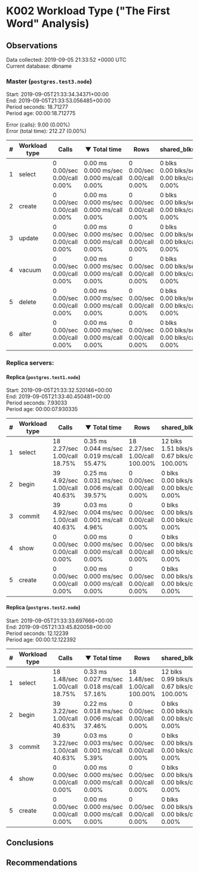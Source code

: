 # K002 Workload Type ("The First Word" Analysis)

## Observations ##
Data collected: 2019-09-05 21:33:52 +0000 UTC  
Current database: dbname  



### Master (`postgres.test3.node`) ###
Start: 2019-09-05T21:33:34.34371+00:00  
End: 2019-09-05T21:33:53.056485+00:00  
Period seconds: 18.71277  
Period age: 00:00:18.712775  

Error (calls): 9.00 (0.00%)  
Error (total time): 212.27 (0.00%)

|\# | Workload type | Calls | &#9660;&nbsp;Total&nbsp;time | Rows | shared_blks_hit | shared_blks_read | shared_blks_dirtied | shared_blks_written | blk_read_time | blk_write_time | kcache_reads | kcache_writes | kcache_user_time_ms | kcache_system_time |
|----|-------|------------|------|-----------------|------------------|---------------------|---------------------|---------------|----------------|--------------|---------------|---------------------|--------------------|-------|
|1 |select |0<br/>0.00/sec<br/>0.00/call<br/>0.00% |0.00&nbsp;ms<br/>0.000&nbsp;ms/sec<br/>0.000&nbsp;ms/call<br/>0.00% |0<br/>0.00/sec<br/>0.00/call<br/>0.00% |0&nbsp;blks<br/>0.00&nbsp;blks/sec<br/>0.00&nbsp;blks/call<br/>0.00% |0&nbsp;blks<br/>0.00&nbsp;blks/sec<br/>0.00&nbsp;blks/call<br/>0.00% |0&nbsp;blks<br/>0.00&nbsp;blks/sec<br/>0.00&nbsp;blks/call<br/>0.00% |0&nbsp;blks<br/>0.00&nbsp;blks/sec<br/>0.00&nbsp;blks/call<br/>0.00% |0.00&nbsp;ms<br/>0.000&nbsp;ms/sec<br/>0.000&nbsp;ms/call<br/>0.00% |0.00&nbsp;ms<br/>0.000&nbsp;ms/sec<br/>0.000&nbsp;ms/call<br/>0.00% |0.00&nbsp;bytes<br/>0.00&nbsp;bytes/sec<br/>0.00&nbsp;bytes/call<br/>0.00% |0.00&nbsp;bytes<br/>0.00&nbsp;bytes/sec<br/>0.00&nbsp;bytes/call<br/>0.00% |0.00&nbsp;ms<br/>0.000&nbsp;ms/sec<br/>0.000&nbsp;ms/call<br/>0.00% |0.00&nbsp;ms<br/>0.000&nbsp;ms/sec<br/>0.000&nbsp;ms/call<br/>0.00%|
|2 |create |0<br/>0.00/sec<br/>0.00/call<br/>0.00% |0.00&nbsp;ms<br/>0.000&nbsp;ms/sec<br/>0.000&nbsp;ms/call<br/>0.00% |0<br/>0.00/sec<br/>0.00/call<br/>0.00% |0&nbsp;blks<br/>0.00&nbsp;blks/sec<br/>0.00&nbsp;blks/call<br/>0.00% |0&nbsp;blks<br/>0.00&nbsp;blks/sec<br/>0.00&nbsp;blks/call<br/>0.00% |0&nbsp;blks<br/>0.00&nbsp;blks/sec<br/>0.00&nbsp;blks/call<br/>0.00% |0&nbsp;blks<br/>0.00&nbsp;blks/sec<br/>0.00&nbsp;blks/call<br/>0.00% |0.00&nbsp;ms<br/>0.000&nbsp;ms/sec<br/>0.000&nbsp;ms/call<br/>0.00% |0.00&nbsp;ms<br/>0.000&nbsp;ms/sec<br/>0.000&nbsp;ms/call<br/>0.00% |0.00&nbsp;bytes<br/>0.00&nbsp;bytes/sec<br/>0.00&nbsp;bytes/call<br/>0.00% |0.00&nbsp;bytes<br/>0.00&nbsp;bytes/sec<br/>0.00&nbsp;bytes/call<br/>0.00% |0.00&nbsp;ms<br/>0.000&nbsp;ms/sec<br/>0.000&nbsp;ms/call<br/>0.00% |0.00&nbsp;ms<br/>0.000&nbsp;ms/sec<br/>0.000&nbsp;ms/call<br/>0.00%|
|3 |update |0<br/>0.00/sec<br/>0.00/call<br/>0.00% |0.00&nbsp;ms<br/>0.000&nbsp;ms/sec<br/>0.000&nbsp;ms/call<br/>0.00% |0<br/>0.00/sec<br/>0.00/call<br/>0.00% |0&nbsp;blks<br/>0.00&nbsp;blks/sec<br/>0.00&nbsp;blks/call<br/>0.00% |0&nbsp;blks<br/>0.00&nbsp;blks/sec<br/>0.00&nbsp;blks/call<br/>0.00% |0&nbsp;blks<br/>0.00&nbsp;blks/sec<br/>0.00&nbsp;blks/call<br/>0.00% |0&nbsp;blks<br/>0.00&nbsp;blks/sec<br/>0.00&nbsp;blks/call<br/>0.00% |0.00&nbsp;ms<br/>0.000&nbsp;ms/sec<br/>0.000&nbsp;ms/call<br/>0.00% |0.00&nbsp;ms<br/>0.000&nbsp;ms/sec<br/>0.000&nbsp;ms/call<br/>0.00% |0.00&nbsp;bytes<br/>0.00&nbsp;bytes/sec<br/>0.00&nbsp;bytes/call<br/>0.00% |0.00&nbsp;bytes<br/>0.00&nbsp;bytes/sec<br/>0.00&nbsp;bytes/call<br/>0.00% |0.00&nbsp;ms<br/>0.000&nbsp;ms/sec<br/>0.000&nbsp;ms/call<br/>0.00% |0.00&nbsp;ms<br/>0.000&nbsp;ms/sec<br/>0.000&nbsp;ms/call<br/>0.00%|
|4 |vacuum |0<br/>0.00/sec<br/>0.00/call<br/>0.00% |0.00&nbsp;ms<br/>0.000&nbsp;ms/sec<br/>0.000&nbsp;ms/call<br/>0.00% |0<br/>0.00/sec<br/>0.00/call<br/>0.00% |0&nbsp;blks<br/>0.00&nbsp;blks/sec<br/>0.00&nbsp;blks/call<br/>0.00% |0&nbsp;blks<br/>0.00&nbsp;blks/sec<br/>0.00&nbsp;blks/call<br/>0.00% |0&nbsp;blks<br/>0.00&nbsp;blks/sec<br/>0.00&nbsp;blks/call<br/>0.00% |0&nbsp;blks<br/>0.00&nbsp;blks/sec<br/>0.00&nbsp;blks/call<br/>0.00% |0.00&nbsp;ms<br/>0.000&nbsp;ms/sec<br/>0.000&nbsp;ms/call<br/>0.00% |0.00&nbsp;ms<br/>0.000&nbsp;ms/sec<br/>0.000&nbsp;ms/call<br/>0.00% |0.00&nbsp;bytes<br/>0.00&nbsp;bytes/sec<br/>0.00&nbsp;bytes/call<br/>0.00% |0.00&nbsp;bytes<br/>0.00&nbsp;bytes/sec<br/>0.00&nbsp;bytes/call<br/>0.00% |0.00&nbsp;ms<br/>0.000&nbsp;ms/sec<br/>0.000&nbsp;ms/call<br/>0.00% |0.00&nbsp;ms<br/>0.000&nbsp;ms/sec<br/>0.000&nbsp;ms/call<br/>0.00%|
|5 |delete |0<br/>0.00/sec<br/>0.00/call<br/>0.00% |0.00&nbsp;ms<br/>0.000&nbsp;ms/sec<br/>0.000&nbsp;ms/call<br/>0.00% |0<br/>0.00/sec<br/>0.00/call<br/>0.00% |0&nbsp;blks<br/>0.00&nbsp;blks/sec<br/>0.00&nbsp;blks/call<br/>0.00% |0&nbsp;blks<br/>0.00&nbsp;blks/sec<br/>0.00&nbsp;blks/call<br/>0.00% |0&nbsp;blks<br/>0.00&nbsp;blks/sec<br/>0.00&nbsp;blks/call<br/>0.00% |0&nbsp;blks<br/>0.00&nbsp;blks/sec<br/>0.00&nbsp;blks/call<br/>0.00% |0.00&nbsp;ms<br/>0.000&nbsp;ms/sec<br/>0.000&nbsp;ms/call<br/>0.00% |0.00&nbsp;ms<br/>0.000&nbsp;ms/sec<br/>0.000&nbsp;ms/call<br/>0.00% |0.00&nbsp;bytes<br/>0.00&nbsp;bytes/sec<br/>0.00&nbsp;bytes/call<br/>0.00% |0.00&nbsp;bytes<br/>0.00&nbsp;bytes/sec<br/>0.00&nbsp;bytes/call<br/>0.00% |0.00&nbsp;ms<br/>0.000&nbsp;ms/sec<br/>0.000&nbsp;ms/call<br/>0.00% |0.00&nbsp;ms<br/>0.000&nbsp;ms/sec<br/>0.000&nbsp;ms/call<br/>0.00%|
|6 |alter |0<br/>0.00/sec<br/>0.00/call<br/>0.00% |0.00&nbsp;ms<br/>0.000&nbsp;ms/sec<br/>0.000&nbsp;ms/call<br/>0.00% |0<br/>0.00/sec<br/>0.00/call<br/>0.00% |0&nbsp;blks<br/>0.00&nbsp;blks/sec<br/>0.00&nbsp;blks/call<br/>0.00% |0&nbsp;blks<br/>0.00&nbsp;blks/sec<br/>0.00&nbsp;blks/call<br/>0.00% |0&nbsp;blks<br/>0.00&nbsp;blks/sec<br/>0.00&nbsp;blks/call<br/>0.00% |0&nbsp;blks<br/>0.00&nbsp;blks/sec<br/>0.00&nbsp;blks/call<br/>0.00% |0.00&nbsp;ms<br/>0.000&nbsp;ms/sec<br/>0.000&nbsp;ms/call<br/>0.00% |0.00&nbsp;ms<br/>0.000&nbsp;ms/sec<br/>0.000&nbsp;ms/call<br/>0.00% |0.00&nbsp;bytes<br/>0.00&nbsp;bytes/sec<br/>0.00&nbsp;bytes/call<br/>0.00% |0.00&nbsp;bytes<br/>0.00&nbsp;bytes/sec<br/>0.00&nbsp;bytes/call<br/>0.00% |0.00&nbsp;ms<br/>0.000&nbsp;ms/sec<br/>0.000&nbsp;ms/call<br/>0.00% |0.00&nbsp;ms<br/>0.000&nbsp;ms/sec<br/>0.000&nbsp;ms/call<br/>0.00%|




### Replica servers: ###

#### Replica (`postgres.test1.node`) ####

Start: 2019-09-05T21:33:32.520146+00:00  
End: 2019-09-05T21:33:40.450481+00:00  
Period seconds: 7.93033  
Period age: 00:00:07.930335  

| \# | Workload type | Calls | &#9660;&nbsp;Total&nbsp;time | Rows | shared_blks_hit | shared_blks_read | shared_blks_dirtied | shared_blks_written | blk_read_time | blk_write_time | kcache_reads | kcache_writes | kcache_user_time_ms | kcache_system_time |
|----|-------|------------|------|-----------------|------------------|---------------------|---------------------|---------------|----------------|--------------|---------------|---------------------|--------------------|-------|
|1 |select |18<br/>2.27/sec<br/>1.00/call<br/>18.75% |0.35&nbsp;ms<br/>0.044&nbsp;ms/sec<br/>0.019&nbsp;ms/call<br/>55.47% |18<br/>2.27/sec<br/>1.00/call<br/>100.00% |12&nbsp;blks<br/>1.51&nbsp;blks/sec<br/>0.67&nbsp;blks/call<br/>100.00% |0&nbsp;blks<br/>0.00&nbsp;blks/sec<br/>0.00&nbsp;blks/call<br/>0.00% |0&nbsp;blks<br/>0.00&nbsp;blks/sec<br/>0.00&nbsp;blks/call<br/>0.00% |0&nbsp;blks<br/>0.00&nbsp;blks/sec<br/>0.00&nbsp;blks/call<br/>0.00% |0.00&nbsp;ms<br/>0.000&nbsp;ms/sec<br/>0.000&nbsp;ms/call<br/>0.00% |0.00&nbsp;ms<br/>0.000&nbsp;ms/sec<br/>0.000&nbsp;ms/call<br/>0.00% |0.00&nbsp;bytes<br/>0.00&nbsp;bytes/sec<br/>0.00&nbsp;bytes/call<br/>0.00% |0.00&nbsp;bytes<br/>0.00&nbsp;bytes/sec<br/>0.00&nbsp;bytes/call<br/>0.00% |0.00&nbsp;ms<br/>0.000&nbsp;ms/sec<br/>0.000&nbsp;ms/call<br/>0.00% |0.00&nbsp;ms<br/>0.000&nbsp;ms/sec<br/>0.000&nbsp;ms/call<br/>0.00%|
|2 |begin |39<br/>4.92/sec<br/>1.00/call<br/>40.63% |0.25&nbsp;ms<br/>0.031&nbsp;ms/sec<br/>0.006&nbsp;ms/call<br/>39.57% |0<br/>0.00/sec<br/>0.00/call<br/>0.00% |0&nbsp;blks<br/>0.00&nbsp;blks/sec<br/>0.00&nbsp;blks/call<br/>0.00% |0&nbsp;blks<br/>0.00&nbsp;blks/sec<br/>0.00&nbsp;blks/call<br/>0.00% |0&nbsp;blks<br/>0.00&nbsp;blks/sec<br/>0.00&nbsp;blks/call<br/>0.00% |0&nbsp;blks<br/>0.00&nbsp;blks/sec<br/>0.00&nbsp;blks/call<br/>0.00% |0.00&nbsp;ms<br/>0.000&nbsp;ms/sec<br/>0.000&nbsp;ms/call<br/>0.00% |0.00&nbsp;ms<br/>0.000&nbsp;ms/sec<br/>0.000&nbsp;ms/call<br/>0.00% |0.00&nbsp;bytes<br/>0.00&nbsp;bytes/sec<br/>0.00&nbsp;bytes/call<br/>0.00% |0.00&nbsp;bytes<br/>0.00&nbsp;bytes/sec<br/>0.00&nbsp;bytes/call<br/>0.00% |0.00&nbsp;ms<br/>0.000&nbsp;ms/sec<br/>0.000&nbsp;ms/call<br/>0.00% |0.00&nbsp;ms<br/>0.000&nbsp;ms/sec<br/>0.000&nbsp;ms/call<br/>0.00%|
|3 |commit |39<br/>4.92/sec<br/>1.00/call<br/>40.63% |0.03&nbsp;ms<br/>0.004&nbsp;ms/sec<br/>0.001&nbsp;ms/call<br/>4.96% |0<br/>0.00/sec<br/>0.00/call<br/>0.00% |0&nbsp;blks<br/>0.00&nbsp;blks/sec<br/>0.00&nbsp;blks/call<br/>0.00% |0&nbsp;blks<br/>0.00&nbsp;blks/sec<br/>0.00&nbsp;blks/call<br/>0.00% |0&nbsp;blks<br/>0.00&nbsp;blks/sec<br/>0.00&nbsp;blks/call<br/>0.00% |0&nbsp;blks<br/>0.00&nbsp;blks/sec<br/>0.00&nbsp;blks/call<br/>0.00% |0.00&nbsp;ms<br/>0.000&nbsp;ms/sec<br/>0.000&nbsp;ms/call<br/>0.00% |0.00&nbsp;ms<br/>0.000&nbsp;ms/sec<br/>0.000&nbsp;ms/call<br/>0.00% |0.00&nbsp;bytes<br/>0.00&nbsp;bytes/sec<br/>0.00&nbsp;bytes/call<br/>0.00% |0.00&nbsp;bytes<br/>0.00&nbsp;bytes/sec<br/>0.00&nbsp;bytes/call<br/>0.00% |0.00&nbsp;ms<br/>0.000&nbsp;ms/sec<br/>0.000&nbsp;ms/call<br/>0.00% |0.00&nbsp;ms<br/>0.000&nbsp;ms/sec<br/>0.000&nbsp;ms/call<br/>0.00%|
|4 |show |0<br/>0.00/sec<br/>0.00/call<br/>0.00% |0.00&nbsp;ms<br/>0.000&nbsp;ms/sec<br/>0.000&nbsp;ms/call<br/>0.00% |0<br/>0.00/sec<br/>0.00/call<br/>0.00% |0&nbsp;blks<br/>0.00&nbsp;blks/sec<br/>0.00&nbsp;blks/call<br/>0.00% |0&nbsp;blks<br/>0.00&nbsp;blks/sec<br/>0.00&nbsp;blks/call<br/>0.00% |0&nbsp;blks<br/>0.00&nbsp;blks/sec<br/>0.00&nbsp;blks/call<br/>0.00% |0&nbsp;blks<br/>0.00&nbsp;blks/sec<br/>0.00&nbsp;blks/call<br/>0.00% |0.00&nbsp;ms<br/>0.000&nbsp;ms/sec<br/>0.000&nbsp;ms/call<br/>0.00% |0.00&nbsp;ms<br/>0.000&nbsp;ms/sec<br/>0.000&nbsp;ms/call<br/>0.00% |0.00&nbsp;bytes<br/>0.00&nbsp;bytes/sec<br/>0.00&nbsp;bytes/call<br/>0.00% |0.00&nbsp;bytes<br/>0.00&nbsp;bytes/sec<br/>0.00&nbsp;bytes/call<br/>0.00% |0.00&nbsp;ms<br/>0.000&nbsp;ms/sec<br/>0.000&nbsp;ms/call<br/>0.00% |0.00&nbsp;ms<br/>0.000&nbsp;ms/sec<br/>0.000&nbsp;ms/call<br/>0.00%|
|5 |create |0<br/>0.00/sec<br/>0.00/call<br/>0.00% |0.00&nbsp;ms<br/>0.000&nbsp;ms/sec<br/>0.000&nbsp;ms/call<br/>0.00% |0<br/>0.00/sec<br/>0.00/call<br/>0.00% |0&nbsp;blks<br/>0.00&nbsp;blks/sec<br/>0.00&nbsp;blks/call<br/>0.00% |0&nbsp;blks<br/>0.00&nbsp;blks/sec<br/>0.00&nbsp;blks/call<br/>0.00% |0&nbsp;blks<br/>0.00&nbsp;blks/sec<br/>0.00&nbsp;blks/call<br/>0.00% |0&nbsp;blks<br/>0.00&nbsp;blks/sec<br/>0.00&nbsp;blks/call<br/>0.00% |0.00&nbsp;ms<br/>0.000&nbsp;ms/sec<br/>0.000&nbsp;ms/call<br/>0.00% |0.00&nbsp;ms<br/>0.000&nbsp;ms/sec<br/>0.000&nbsp;ms/call<br/>0.00% |0.00&nbsp;bytes<br/>0.00&nbsp;bytes/sec<br/>0.00&nbsp;bytes/call<br/>0.00% |0.00&nbsp;bytes<br/>0.00&nbsp;bytes/sec<br/>0.00&nbsp;bytes/call<br/>0.00% |0.00&nbsp;ms<br/>0.000&nbsp;ms/sec<br/>0.000&nbsp;ms/call<br/>0.00% |0.00&nbsp;ms<br/>0.000&nbsp;ms/sec<br/>0.000&nbsp;ms/call<br/>0.00%|

#### Replica (`postgres.test2.node`) ####

Start: 2019-09-05T21:33:33.697666+00:00  
End: 2019-09-05T21:33:45.820058+00:00  
Period seconds: 12.12239  
Period age: 00:00:12.122392  

| \# | Workload type | Calls | &#9660;&nbsp;Total&nbsp;time | Rows | shared_blks_hit | shared_blks_read | shared_blks_dirtied | shared_blks_written | blk_read_time | blk_write_time | kcache_reads | kcache_writes | kcache_user_time_ms | kcache_system_time |
|----|-------|------------|------|-----------------|------------------|---------------------|---------------------|---------------|----------------|--------------|---------------|---------------------|--------------------|-------|
|1 |select |18<br/>1.48/sec<br/>1.00/call<br/>18.75% |0.33&nbsp;ms<br/>0.027&nbsp;ms/sec<br/>0.018&nbsp;ms/call<br/>57.16% |18<br/>1.48/sec<br/>1.00/call<br/>100.00% |12&nbsp;blks<br/>0.99&nbsp;blks/sec<br/>0.67&nbsp;blks/call<br/>100.00% |0&nbsp;blks<br/>0.00&nbsp;blks/sec<br/>0.00&nbsp;blks/call<br/>0.00% |0&nbsp;blks<br/>0.00&nbsp;blks/sec<br/>0.00&nbsp;blks/call<br/>0.00% |0&nbsp;blks<br/>0.00&nbsp;blks/sec<br/>0.00&nbsp;blks/call<br/>0.00% |0.00&nbsp;ms<br/>0.000&nbsp;ms/sec<br/>0.000&nbsp;ms/call<br/>0.00% |0.00&nbsp;ms<br/>0.000&nbsp;ms/sec<br/>0.000&nbsp;ms/call<br/>0.00% |0.00&nbsp;bytes<br/>0.00&nbsp;bytes/sec<br/>0.00&nbsp;bytes/call<br/>0.00% |0.00&nbsp;bytes<br/>0.00&nbsp;bytes/sec<br/>0.00&nbsp;bytes/call<br/>0.00% |0.00&nbsp;ms<br/>0.000&nbsp;ms/sec<br/>0.000&nbsp;ms/call<br/>0.00% |0.00&nbsp;ms<br/>0.000&nbsp;ms/sec<br/>0.000&nbsp;ms/call<br/>0.00%|
|2 |begin |39<br/>3.22/sec<br/>1.00/call<br/>40.63% |0.22&nbsp;ms<br/>0.018&nbsp;ms/sec<br/>0.006&nbsp;ms/call<br/>37.46% |0<br/>0.00/sec<br/>0.00/call<br/>0.00% |0&nbsp;blks<br/>0.00&nbsp;blks/sec<br/>0.00&nbsp;blks/call<br/>0.00% |0&nbsp;blks<br/>0.00&nbsp;blks/sec<br/>0.00&nbsp;blks/call<br/>0.00% |0&nbsp;blks<br/>0.00&nbsp;blks/sec<br/>0.00&nbsp;blks/call<br/>0.00% |0&nbsp;blks<br/>0.00&nbsp;blks/sec<br/>0.00&nbsp;blks/call<br/>0.00% |0.00&nbsp;ms<br/>0.000&nbsp;ms/sec<br/>0.000&nbsp;ms/call<br/>0.00% |0.00&nbsp;ms<br/>0.000&nbsp;ms/sec<br/>0.000&nbsp;ms/call<br/>0.00% |0.00&nbsp;bytes<br/>0.00&nbsp;bytes/sec<br/>0.00&nbsp;bytes/call<br/>0.00% |0.00&nbsp;bytes<br/>0.00&nbsp;bytes/sec<br/>0.00&nbsp;bytes/call<br/>0.00% |0.00&nbsp;ms<br/>0.000&nbsp;ms/sec<br/>0.000&nbsp;ms/call<br/>0.00% |0.00&nbsp;ms<br/>0.000&nbsp;ms/sec<br/>0.000&nbsp;ms/call<br/>0.00%|
|3 |commit |39<br/>3.22/sec<br/>1.00/call<br/>40.63% |0.03&nbsp;ms<br/>0.003&nbsp;ms/sec<br/>0.001&nbsp;ms/call<br/>5.39% |0<br/>0.00/sec<br/>0.00/call<br/>0.00% |0&nbsp;blks<br/>0.00&nbsp;blks/sec<br/>0.00&nbsp;blks/call<br/>0.00% |0&nbsp;blks<br/>0.00&nbsp;blks/sec<br/>0.00&nbsp;blks/call<br/>0.00% |0&nbsp;blks<br/>0.00&nbsp;blks/sec<br/>0.00&nbsp;blks/call<br/>0.00% |0&nbsp;blks<br/>0.00&nbsp;blks/sec<br/>0.00&nbsp;blks/call<br/>0.00% |0.00&nbsp;ms<br/>0.000&nbsp;ms/sec<br/>0.000&nbsp;ms/call<br/>0.00% |0.00&nbsp;ms<br/>0.000&nbsp;ms/sec<br/>0.000&nbsp;ms/call<br/>0.00% |0.00&nbsp;bytes<br/>0.00&nbsp;bytes/sec<br/>0.00&nbsp;bytes/call<br/>0.00% |0.00&nbsp;bytes<br/>0.00&nbsp;bytes/sec<br/>0.00&nbsp;bytes/call<br/>0.00% |0.00&nbsp;ms<br/>0.000&nbsp;ms/sec<br/>0.000&nbsp;ms/call<br/>0.00% |0.00&nbsp;ms<br/>0.000&nbsp;ms/sec<br/>0.000&nbsp;ms/call<br/>0.00%|
|4 |show |0<br/>0.00/sec<br/>0.00/call<br/>0.00% |0.00&nbsp;ms<br/>0.000&nbsp;ms/sec<br/>0.000&nbsp;ms/call<br/>0.00% |0<br/>0.00/sec<br/>0.00/call<br/>0.00% |0&nbsp;blks<br/>0.00&nbsp;blks/sec<br/>0.00&nbsp;blks/call<br/>0.00% |0&nbsp;blks<br/>0.00&nbsp;blks/sec<br/>0.00&nbsp;blks/call<br/>0.00% |0&nbsp;blks<br/>0.00&nbsp;blks/sec<br/>0.00&nbsp;blks/call<br/>0.00% |0&nbsp;blks<br/>0.00&nbsp;blks/sec<br/>0.00&nbsp;blks/call<br/>0.00% |0.00&nbsp;ms<br/>0.000&nbsp;ms/sec<br/>0.000&nbsp;ms/call<br/>0.00% |0.00&nbsp;ms<br/>0.000&nbsp;ms/sec<br/>0.000&nbsp;ms/call<br/>0.00% |0.00&nbsp;bytes<br/>0.00&nbsp;bytes/sec<br/>0.00&nbsp;bytes/call<br/>0.00% |0.00&nbsp;bytes<br/>0.00&nbsp;bytes/sec<br/>0.00&nbsp;bytes/call<br/>0.00% |0.00&nbsp;ms<br/>0.000&nbsp;ms/sec<br/>0.000&nbsp;ms/call<br/>0.00% |0.00&nbsp;ms<br/>0.000&nbsp;ms/sec<br/>0.000&nbsp;ms/call<br/>0.00%|
|5 |create |0<br/>0.00/sec<br/>0.00/call<br/>0.00% |0.00&nbsp;ms<br/>0.000&nbsp;ms/sec<br/>0.000&nbsp;ms/call<br/>0.00% |0<br/>0.00/sec<br/>0.00/call<br/>0.00% |0&nbsp;blks<br/>0.00&nbsp;blks/sec<br/>0.00&nbsp;blks/call<br/>0.00% |0&nbsp;blks<br/>0.00&nbsp;blks/sec<br/>0.00&nbsp;blks/call<br/>0.00% |0&nbsp;blks<br/>0.00&nbsp;blks/sec<br/>0.00&nbsp;blks/call<br/>0.00% |0&nbsp;blks<br/>0.00&nbsp;blks/sec<br/>0.00&nbsp;blks/call<br/>0.00% |0.00&nbsp;ms<br/>0.000&nbsp;ms/sec<br/>0.000&nbsp;ms/call<br/>0.00% |0.00&nbsp;ms<br/>0.000&nbsp;ms/sec<br/>0.000&nbsp;ms/call<br/>0.00% |0.00&nbsp;bytes<br/>0.00&nbsp;bytes/sec<br/>0.00&nbsp;bytes/call<br/>0.00% |0.00&nbsp;bytes<br/>0.00&nbsp;bytes/sec<br/>0.00&nbsp;bytes/call<br/>0.00% |0.00&nbsp;ms<br/>0.000&nbsp;ms/sec<br/>0.000&nbsp;ms/call<br/>0.00% |0.00&nbsp;ms<br/>0.000&nbsp;ms/sec<br/>0.000&nbsp;ms/call<br/>0.00%|


## Conclusions ##


## Recommendations ##

